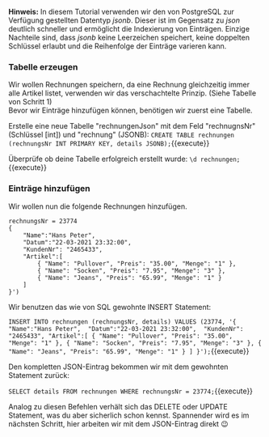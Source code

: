 __Hinweis:__
In diesem Tutorial verwenden wir den von PostgreSQL zur Verfügung gestellten Datentyp _jsonb_. 
Dieser ist im Gegensatz zu _json_ deutlich schneller und ermöglicht die Indexierung von Einträgen.
Einzige Nachteile sind, dass _jsonb_ keine Leerzeichen speichert, keine doppelten Schlüssel erlaubt und die Reihenfolge der Einträge varieren kann.



### Tabelle erzeugen
Wir wollen Rechnungen speichern, da eine Rechnung gleichzeitig immer alle Artikel listet, verwenden wir das verschachtelte Prinzip. (Siehe Tabelle von Schritt 1)  
Bevor wir Einträge hinzufügen können, benötigen wir zuerst eine Tabelle.

Erstelle eine neue Tabelle "rechnungenJson" mit dem Feld "rechnugnsNr" (Schlüssel [int]) und "rechnung" (JSONB):
`CREATE TABLE rechnungen (rechnungsNr INT PRIMARY KEY, details JSONB);`{{execute}}

Überprüfe ob deine Tabelle erfolgreich erstellt wurde:
`\d rechnungen;`{{execute}}

### Einträge hinzufügen
Wir wollen nun die folgende Rechnungen hinzufügen.
```
rechnungsNr = 23774
{ 
	"Name":"Hans Peter", 
	"Datum":"22-03-2021 23:32:00", 
	"KundenNr": "2465433",
	"Artikel":[
		{ "Name": "Pullover", "Preis": "35.00", "Menge": "1" },
		{ "Name": "Socken", "Preis": "7.95", "Menge": "3" },
		{ "Name": "Jeans", "Preis": "65.99", "Menge": "1" }
	]
}')
```

Wir benutzen das wie von SQL gewohnte INSERT Statement:

`INSERT INTO rechnungen (rechnungsNr, details) VALUES (23774, '{ 
	"Name":"Hans Peter", 
	"Datum":"22-03-2021 23:32:00", 
	"KundenNr": "2465433",
	"Artikel":[
		{ "Name": "Pullover", "Preis": "35.00", "Menge": "1" },
		{ "Name": "Socken", "Preis": "7.95", "Menge": "3" },
		{ "Name": "Jeans", "Preis": "65.99", "Menge": "1" }
	]
}');`{{execute}}


Den kompletten JSON-Eintrag bekommen wir mit dem gewohnten Statement zurück:

`SELECT details FROM rechnungen WHERE rechnungsNr = 23774;`{{execute}}

Analog zu diesen Befehlen verhält sich das DELETE oder UPDATE Statement, was du aber sicherlich schon kennst.
Spannender wird es im nächsten Schritt, hier arbeiten wir mit dem JSON-Eintrag direkt 😉

